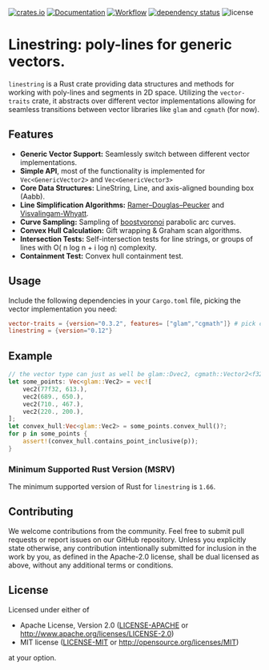 [![crates.io](https://img.shields.io/crates/v/linestring.svg)](https://crates.io/crates/linestring)
[![Documentation](https://docs.rs/linestring/badge.svg)](https://docs.rs/linestring)
[![Workflow](https://github.com/eadf/linestring.rs/workflows/Rust/badge.svg)](https://github.com/eadf/linestring.rs/workflows/Rust/badge.svg)
[![dependency status](https://deps.rs/crate/linestring/0.12.1/status.svg)](https://deps.rs/crate/linestring/0.12.1)
![license](https://img.shields.io/crates/l/linestring)

# Linestring: poly-lines for generic vectors.

`linestring` is a Rust crate providing data structures and methods for working with poly-lines and segments in 2D space.
Utilizing the `vector-traits` crate, it abstracts over different vector implementations allowing for seamless
transitions between vector libraries like `glam` and `cgmath` (for now).

## Features

- **Generic Vector Support:** Seamlessly switch between different vector implementations.
- **Simple API**, most of the functionality is implemented for `Vec<GenericVector2>` and `Vec<GenericVector3>`
- **Core Data Structures:** LineString, Line, and axis-aligned bounding box (Aabb).
- **Line Simplification Algorithms:** [Ramer–Douglas–Peucker](https://en.wikipedia.org/wiki/Ramer–Douglas–Peucker_algorithm) and [Visvalingam-Whyatt](https://en.wikipedia.org/wiki/Visvalingam–Whyatt_algorithm).
- **Curve Sampling:** Sampling of [boostvoronoi](https://github.com/eadf/boostvoronoi.rs) parabolic arc curves.
- **Convex Hull Calculation:** Gift wrapping & Graham scan algorithms.
- **Intersection Tests:** Self-intersection tests for line strings, or groups of lines with O( n log n + i log n) complexity.
- **Containment Test:** Convex hull containment test.

## Usage

Include the following dependencies in your `Cargo.toml` file, picking the vector implementation you need:
```toml
vector-traits = {version="0.3.2", features= ["glam","cgmath"]} # pick cgmath or glam, whatever you need
linestring = {version="0.12"}
```
## Example

```rust
// the vector type can just as well be glam::Dvec2, cgmath::Vector2<f32> or cgmath::Vector2<f64>,
let some_points: Vec<glam::Vec2> = vec![
    vec2(77f32, 613.),
    vec2(689., 650.),
    vec2(710., 467.),
    vec2(220., 200.),
];
let convex_hull:Vec<glam::Vec2> = some_points.convex_hull()?;
for p in some_points {
    assert!(convex_hull.contains_point_inclusive(p));
}
```

### Minimum Supported Rust Version (MSRV)

The minimum supported version of Rust for `linestring` is `1.66`.

## Contributing

We welcome contributions from the community.
Feel free to submit pull requests or report issues on our GitHub repository.
Unless you explicitly state otherwise, any contribution intentionally submitted for inclusion in the work by you, 
as defined in the Apache-2.0 license, shall be dual licensed as above, without any additional terms or conditions.

## License

Licensed under either of

* Apache License, Version 2.0 ([LICENSE-APACHE](LICENSE-APACHE)
  or http://www.apache.org/licenses/LICENSE-2.0)
* MIT license ([LICENSE-MIT](LICENSE-MIT)
  or http://opensource.org/licenses/MIT)

at your option.
